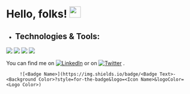 <head>
         <link href="https://cdn.jsdelivr.net/npm/bootstrap@5.1.3/dist/css/bootstrap.min.css" rel="stylesheet" integrity="sha384-                        1BmE4kWBq78iYhFldvKuhfTAU6auU8tT94WrHftjDbrCEXSU1oBoqyl2QvZ6jIW3" crossorigin="anonymous">
</head>
<body>

 # Hello, folks! <img src="https://raw.githubusercontent.com/MartinHeinz/MartinHeinz/master/wave.gif" width="30px">
         
- <h2>Technologies & Tools:</h2>
         
![](https://img.shields.io/badge/C++-C-informational?style=flat&logo=<LOGO_NAME>&logoColor=white&color=2bbc8a)
![](https://img.shields.io/badge/JavaScript-NodeJs-informational?style=flat&logo=<LOGO_NAME>&logoColor=white&color=2bbc8a)
![](https://img.shields.io/badge/HTML-CSS-informational?style=flat&logo=<LOGO_NAME>&logoColor=white&color=2bbc8a)
![](https://img.shields.io/badge/MongoDB-MySQL-informational?style=flat&logo=<LOGO_NAME>&logoColor=white&color=2bbc8a)
      
<!-- Actual text -->

You can find me on [![LinkedIn][2.2]][2] or on [![Twitter][1.2]][1] .

<!-- Icons -->

[1.2]: http://i.imgur.com/wWzX9uB.png (twitter icon without padding)
[2.2]: https://raw.githubusercontent.com/MartinHeinz/MartinHeinz/master/linkedin-3-16.png (LinkedIn icon without padding)

<!-- Links to your social media accounts -->

[1]: https://twitter.com/kartikrai73
[2]: https://www.linkedin.com/in/kartik-rai-0067951bb
         
         ![<Badge Name>](https://img.shields.io/badge/<Badge Text>-<Background Color>?style=for-the-badge&logo=<Icon Name>&logoColor=<Logo Color>)

  </body>
